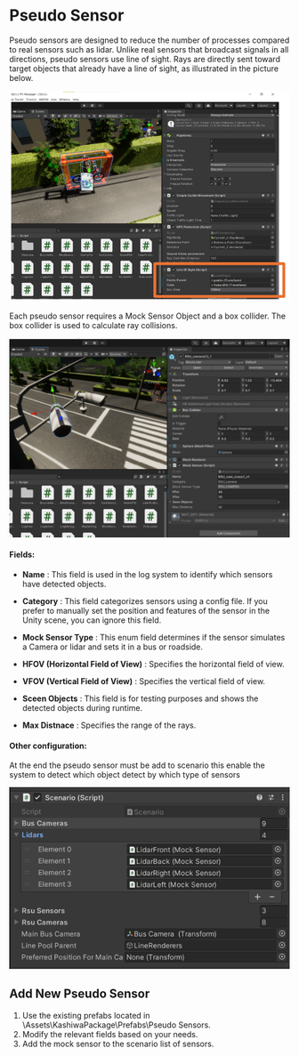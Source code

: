 # Pseudo Sensor
Pseudo sensors are designed to reduce the number of processes compared to real sensors such as lidar. Unlike real sensors that broadcast signals in all directions, pseudo sensors use line of sight. Rays are directly sent toward target objects that already have a line of sight, as illustrated in the picture below.

<!-- ![alt text](image.png) -->
<div style="text-align: center;">
  <img src="image.png" alt="alt text" width="700" >
</div>

Each pseudo sensor requires a Mock Sensor Object and a box collider. The box collider is used to calculate ray collisions.

<!-- ![alt text](image-1.png) -->
<div style="text-align: center;">
  <img src="image-1.png" alt="alt text" width="900" >
</div>

#### Fields:

* **Name** : This field is used in the log system to identify which sensors have detected objects.
* **Category** : This field categorizes sensors using a config file. If you prefer to manually set the position and features of the sensor in the Unity scene, you can ignore this field.

* **Mock Sensor Type** : This enum field determines if the sensor simulates a Camera or lidar and sets it in a bus or roadside.

* **HFOV (Horizontal Field of View)** : Specifies the horizontal field of view.

* **VFOV (Vertical Field of View)** : Specifies the vertical field of view.

* **Sceen Objects** : This field is for testing purposes and shows the detected objects during runtime.

* **Max Distnace** : Specifies the range of the rays.


#### Other configuration:
At the end the pseudo sensor must be add to scenario this enable the system to detect  which object detect by which type of sensors


<!-- ![alt text](image-2.png) -->

<div style="text-align: center;">
  <img src="image-2.png" alt="alt text" width="600" >
</div>


## Add New Pseudo Sensor

1. Use the existing prefabs located in \Assets\KashiwaPackage\Prefabs\Pseudo Sensors.
2. Modify the relevant fields based on your needs.
3. Add the mock sensor to the scenario list of sensors.